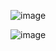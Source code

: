 
![image](https://github.com/user-attachments/assets/3dfb4859-edea-4bf4-9305-8a9a927bbb8b)



![image](https://github.com/user-attachments/assets/c64f4472-2dac-424b-b42a-e5298ed97577)


